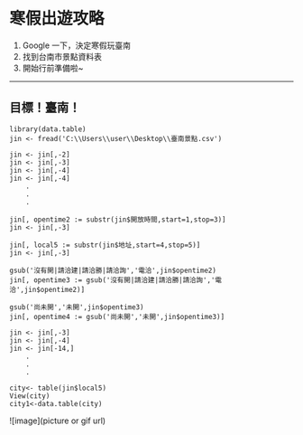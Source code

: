 # 寒假出遊攻略
  
  1. Google 一下，決定寒假玩臺南
  2. 找到台南市景點資料表
  3. 開始行前準備啦~

---
## 目標！臺南！

```
library(data.table)
jin <- fread('C:\\Users\\user\\Desktop\\臺南景點.csv')
```

```
jin <- jin[,-2]
jin <- jin[,-3]
jin <- jin[,-4]
jin <- jin[,-4]
    .
    .
    .
```


```
jin[, opentime2 := substr(jin$開放時間,start=1,stop=3)]
jin <- jin[,-3]

jin[, local5 := substr(jin$地址,start=4,stop=5)]
jin <- jin[,-3]
```

```
gsub('沒有開|請洽建|請洽勝|請洽詢','電洽',jin$opentime2)
jin[, opentime3 := gsub('沒有開|請洽建|請洽勝|請洽詢','電洽',jin$opentime2)]

gsub('尚未開','未開',jin$opentime3)
jin[, opentime4 := gsub('尚未開','未開',jin$opentime3)]
```

```
jin <- jin[,-3]
jin <- jin[,-4]
jin <- jin[-14,]
    .
    .
    .
```

```
city<- table(jin$local5)
View(city)
city1<-data.table(city)
```

![image](picture or gif url)

